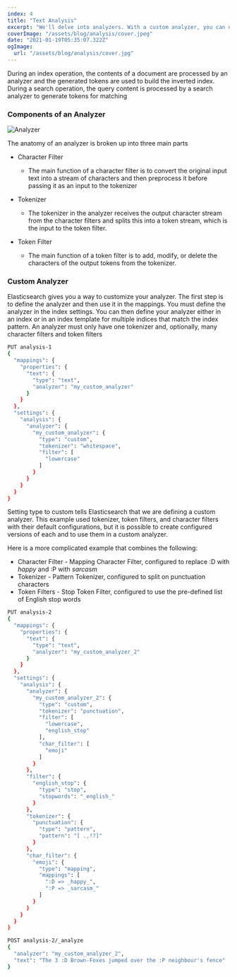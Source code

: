 ```yaml
---
index: 4
title: "Text Analysis"
excerpt: "We'll delve into analyzers. With a custom analyzer, you can define how the document fields behave before storing or during search time later. You have great control over how document fields are used in your queries to make your search more accurate and efficient. We'll first learn the tokenizers, and then the filters"
coverImage: "/assets/blog/analysis/cover.jpeg"
date: "2021-01-19T05:35:07.322Z"
ogImage:
  url: "/assets/blog/analysis/cover.jpg"
---
```


During an index operation, the contents of a document are processed by an analyzer and the generated tokens are used to build the inverted index. During a search operation, the query content is processed by a search analyzer to generate tokens for matching

### Components of an Analyzer

![Analyzer](https://res.cloudinary.com/sridatta7/image/upload/v1612138118/Analyzer.png)

The anatomy of an analyzer is broken up into three main parts

- Character Filter

  - The main function of a character filter is to convert the original input text into a stream of characters and then preprocess it before passing it as an input to the tokenizer

- Tokenizer

  - The tokenizer in the analyzer receives the output character stream from the character filters and splits this into a token stream, which is the input to the token filter.

- Token Filter

  - The main function of a token filter is to add, modify, or delete the characters of the output tokens from the tokenizer.

### Custom Analyzer

Elasticsearch gives you a way to customize your analyzer. The first step is to define the analyzer and then use it in the mappings. You must define the analyzer in the index settings. You can then define your analyzer either in an index or in an index template for multiple indices that match the index pattern. An analyzer must only have one tokenizer and, optionally, many character filters and token filters

```bash
PUT analysis-1
{
  "mappings": {
    "properties": {
      "text": {
        "type": "text",
        "analyzer": "my_custom_analyzer"
      }
    }
  },
  "settings": {
    "analysis": {
      "analyzer": {
        "my_custom_analyzer": {
          "type": "custom",
          "tokenizer": "whitespace",
          "filter": [
            "lowercase"
          ]
        }
      }
    }
  }
}
```

Setting type to custom tells Elasticsearch that we are defining a custom analyzer. This example used tokenizer, token filters, and character filters with their default configurations, but it is possible to create configured versions of each and to use them in a custom analyzer.

Here is a more complicated example that combines the following:

- Character Filter - Mapping Character Filter, configured to replace :D with _happy_ and :P with _sarcasm_
- Tokenizer - Pattern Tokenizer, configured to split on punctuation characters
- Token Filters - Stop Token Filter, configured to use the pre-defined list of English stop words

```bash
PUT analysis-2
{
  "mappings": {
    "properties": {
      "text": {
        "type": "text",
        "analyzer": "my_custom_analyzer_2"
      }
    }
  },
  "settings": {
    "analysis": {
      "analyzer": {
        "my_custom_analyzer_2": {
          "type": "custom",
          "tokenizer": "punctuation",
          "filter": [
            "lowercase",
            "english_stop"
          ],
          "char_filter": [
            "emoji"
          ]
        }
      },
      "filter": {
        "english_stop": {
          "type": "stop",
          "stopwords": "_english_"
        }
      },
      "tokenizer": {
        "punctuation": {
          "type": "pattern",
          "pattern": "[ .,!?]"
        }
      },
      "char_filter": {
        "emoji": {
          "type": "mapping",
          "mappings": [
            ":D => _happy_",
            ":P => _sarcasm_"
          ]
        }
      }
    }
  }
}

POST analysis-2/_analyze
{
  "analyzer": "my_custom_analyzer_2",
  "text": "The 3 :D Brown-Foxes jumped over the :P neighbour's fence"
}
```
